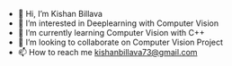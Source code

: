 - 👋 Hi, I’m  Kishan Billava
- 👀 I’m interested in Deeplearning with Computer Vision 
- 🌱 I’m currently learning Computer Vision with C++
- 💞️ I’m looking to collaborate on Computer Vision Project 
- 📫 How to reach me kishanbillava73@gmail.com

<!---
KishanBillava/KishanBillava is a ✨ special ✨ repository because its `README.md` (this file) appears on your GitHub profile.
You can click the Preview link to take a look at your changes.
--->
